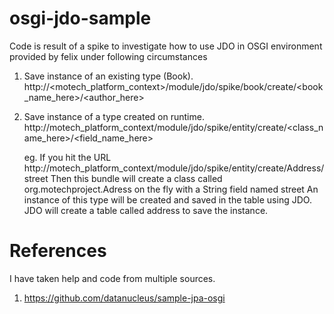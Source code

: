 osgi-jdo-sample
===============

Code is result of a spike to investigate how to use JDO in OSGI environment provided by felix under following
circumstances

1. Save instance of an existing type (Book).
   http://<motech_platform_context>/module/jdo/spike/book/create/<book_name_here>/<author_here>

2. Save instance of a type created on runtime.
   http://motech_platform_context/module/jdo/spike/entity/create/<class_name_here>/<field_name_here>

   eg. If you hit the URL http://motech_platform_context/module/jdo/spike/entity/create/Address/street
       Then this bundle will create a class called org.motechproject.Adress on the fly with a String field named street
       An instance of this type will be created and saved in the table using JDO.
       JDO will create a table called address to save the instance.


References
=================

I have taken help and code from multiple sources.

1. https://github.com/datanucleus/sample-jpa-osgi
